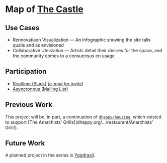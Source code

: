 Map of [The Castle](http://oakscastle.org)
=================

## Use Cases

* Rennovatiaon Visualization ― An infographic showing the site talis qualis and as envisioned
* Collaborative Utelization ― Artists detail their desires for the space, and the community comes to a consuensus on usage

## Participation

* [Realtime (Slack)](https://oakscastle.slack.com/messages/map/) *([e-mail for invite](mailto:Castle%20Membership%20%3Cmembership@oakscastle.org%3E))*
* [Asyncronous (Mailing List)](http://lists.oakscastle.org/options.cgi/map-oakscastle.org)

## Previous Work

This project will be, in part, a continuation of [`dhappy/housing`](https://github.com/dhappy/housing), which existed to support [The Anarchists' Grills](dhappy.org/.../restaurant/Anarchists' Grill/).

## Future Work

A planned project in the series is [Yggdrasil](https://github.com/dhappy/yggdrasil).
